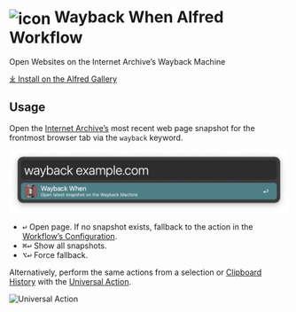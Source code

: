 # <img src='Workflow/icon.png' width='45' align='center' alt='icon'> Wayback When Alfred Workflow

Open Websites on the Internet Archive’s Wayback Machine

[⤓ Install on the Alfred Gallery](https://alfred.app/workflows/alfredapp/wayback-when)

## Usage

Open the [Internet Archive’s](https://archive.org/) most recent web page snapshot for the frontmost browser tab via the `wayback` keyword.

![Open wayback machine](Workflow/images/about/wayback.png)

* <kbd>↩</kbd> Open page. If no snapshot exists, fallback to the action in the [Workflow’s Configuration](https://www.alfredapp.com/help/workflows/user-configuration/).
* <kbd>⌘</kbd><kbd>↩</kbd> Show all snapshots.
* <kbd>⌥</kbd><kbd>↩</kbd> Force fallback.

Alternatively, perform the same actions from a selection or [Clipboard History](https://www.alfredapp.com/help/features/clipboard/) with the [Universal Action](https://www.alfredapp.com/help/features/universal-actions/).

![Universal Action](Workflow/images/about/ua.png)
